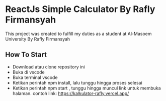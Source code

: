# ReactJs Simple Calculator By Rafly Firmansyah

This project was created to fulfill my duties as a student at Al-Masoem University
By Rafly Firmansyah


## How To Start

- Download atau clone repository ini
- Buka di vscode
- Buka terminal vscode
- Ketikan perintah npm install, lalu tunggu hingga proses selesai
- Ketikan perintah npm start , tunggu hingga muncul link untuk membuka halaman. contoh link: https://kalkulator-rafly.vercel.app/
  
